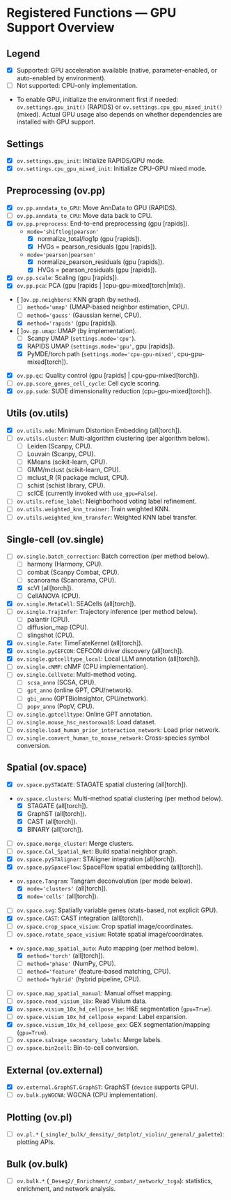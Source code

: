 # Registered Functions — GPU Support Overview

## Legend
- [x] Supported: GPU acceleration available (native, parameter-enabled, or auto-enabled by environment).
- [ ] Not supported: CPU-only implementation.
- To enable GPU, initialize the environment first if needed: `ov.settings.gpu_init()` (RAPIDS) or `ov.settings.cpu_gpu_mixed_init()` (mixed). Actual GPU usage also depends on whether dependencies are installed with GPU support.

## Settings
- [x] `ov.settings.gpu_init`: Initialize RAPIDS/GPU mode.
- [x] `ov.settings.cpu_gpu_mixed_init`: Initialize CPU–GPU mixed mode.

## Preprocessing (ov.pp)
- [x] `ov.pp.anndata_to_GPU`: Move AnnData to GPU (RAPIDS).
- [ ] `ov.pp.anndata_to_CPU`: Move data back to CPU.
- [x] `ov.pp.preprocess`: End-to-end preprocessing (gpu [<span class="tag tag-rapids">rapids</span>]).
  * `mode='shiftlog|pearson'`
    + [x] normalize_total/log1p (gpu [<span class="tag tag-rapids">rapids</span>]).
    + [x] HVGs = pearson_residuals (gpu [<span class="tag tag-rapids">rapids</span>]).
  * `mode='pearson|pearson'`
    + [x] normalize_pearson_residuals (gpu [<span class="tag tag-rapids">rapids</span>]).
    + [x] HVGs = pearson_residuals (gpu [<span class="tag tag-rapids">rapids</span>]).
- [x] `ov.pp.scale`: Scaling (gpu [<span class="tag tag-rapids">rapids</span>]).
- [x] `ov.pp.pca`: PCA (gpu [<span class="tag tag-rapids">rapids</span> | <span class="tag tag-mixed">]cpu-gpu-mixed</span>[<span class="tag tag-torch">torch</span>|<span class="tag tag-mlx">mlx</span>]).
- [ ]`ov.pp.neighbors`: KNN graph (by `method`).
  * [ ] `method='umap'` (UMAP-based neighbor estimation, CPU).
  * [ ] `method='gauss'` (Gaussian kernel, CPU).
  * [x] `method='rapids'` (gpu [<span class="tag tag-rapids">rapids</span>]).
- [ ]`ov.pp.umap`: UMAP (by implementation).
  * [ ] Scanpy UMAP (`settings.mode='cpu'`).
  * [x] RAPIDS UMAP (`settings.mode='gpu'`, gpu [<span class="tag tag-rapids">rapids</span>]).
  * [x] PyMDE/torch path (`settings.mode='cpu-gpu-mixed'`, <span class="tag tag-mixed">cpu-gpu-mixed</span>[<span class="tag tag-torch">torch</span>]).
- [x] `ov.pp.qc`: Quality control (gpu [<span class="tag tag-rapids">rapids</span>] | <span class="tag tag-mixed">cpu-gpu-mixed</span>[<span class="tag tag-torch">torch</span>]).
- [ ] `ov.pp.score_genes_cell_cycle`: Cell cycle scoring.
- [x] `ov.pp.sude`: SUDE dimensionality reduction (<span class="tag tag-mixed">cpu-gpu-mixed</span>[<span class="tag tag-torch">torch</span>]).

## Utils (ov.utils)
- [x] `ov.utils.mde`: Minimum Distortion Embedding (<span class="tag tag-all">all</span>[<span class="tag tag-torch">torch</span>]).
- [ ] `ov.utils.cluster`: Multi-algorithm clustering (per algorithm below).
  * [ ] Leiden (Scanpy, CPU).
  * [ ] Louvain (Scanpy, CPU).
  * [ ] KMeans (scikit-learn, CPU).
  * [ ] GMM/mclust (scikit-learn, CPU).
  * [ ] mclust_R (R package mclust, CPU).
  * [ ] schist (schist library, CPU).
  * [ ] scICE (currently invoked with `use_gpu=False`).
- [ ] `ov.utils.refine_label`: Neighborhood voting label refinement.
- [ ] `ov.utils.weighted_knn_trainer`: Train weighted KNN.
- [ ] `ov.utils.weighted_knn_transfer`: Weighted KNN label transfer.

## Single-cell (ov.single)
- [ ] `ov.single.batch_correction`: Batch correction (per method below).
  * [ ] harmony (Harmony, CPU).
  * [ ] combat (Scanpy Combat, CPU).
  * [ ] scanorama (Scanorama, CPU).
  * [x] scVI (<span class="tag tag-all">all</span>[<span class="tag tag-torch">torch</span>]).
  * [ ] CellANOVA (CPU).
- [x] `ov.single.MetaCell`: SEACells (<span class="tag tag-all">all</span>[<span class="tag tag-torch">torch</span>]).
- [ ] `ov.single.TrajInfer`: Trajectory inference (per method below).
  * [ ] palantir (CPU).
  * [ ] diffusion_map (CPU).
  * [ ] slingshot (CPU).
- [x] `ov.single.Fate`: TimeFateKernel (<span class="tag tag-all">all</span>[<span class="tag tag-torch">torch</span>]).
- [x] `ov.single.pyCEFCON`: CEFCON driver discovery (<span class="tag tag-all">all</span>[<span class="tag tag-torch">torch</span>]).
- [x] `ov.single.gptcelltype_local`: Local LLM annotation (<span class="tag tag-all">all</span>[<span class="tag tag-torch">torch</span>]).
- [ ] `ov.single.cNMF`: cNMF (CPU implementation).
- [ ] `ov.single.CellVote`: Multi-method voting.
  * [ ] `scsa_anno` (SCSA, CPU).
  * [ ] `gpt_anno` (online GPT, CPU/network).
  * [ ] `gbi_anno` (GPTBioInsightor, CPU/network).
  * [ ] `popv_anno` (PopV, CPU).
- [ ] `ov.single.gptcelltype`: Online GPT annotation.
- [ ] `ov.single.mouse_hsc_nestorowa16`: Load dataset.
- [ ] `ov.single.load_human_prior_interaction_network`: Load prior network.
- [ ] `ov.single.convert_human_to_mouse_network`: Cross-species symbol conversion.

## Spatial (ov.space)
- [x] `ov.space.pySTAGATE`: STAGATE spatial clustering (<span class="tag tag-all">all</span>[<span class="tag tag-torch">torch</span>]).
- `ov.space.clusters`: Multi-method spatial clustering (per method below).
  * [x] STAGATE (<span class="tag tag-all">all</span>[<span class="tag tag-torch">torch</span>]).
  * [x] GraphST (<span class="tag tag-all">all</span>[<span class="tag tag-torch">torch</span>]).
  * [x] CAST (<span class="tag tag-all">all</span>[<span class="tag tag-torch">torch</span>]).
  * [x] BINARY (<span class="tag tag-all">all</span>[<span class="tag tag-torch">torch</span>]).
- [ ] `ov.space.merge_cluster`: Merge clusters.
- [ ] `ov.space.Cal_Spatial_Net`: Build spatial neighbor graph.
- [x] `ov.space.pySTAligner`: STAligner integration (<span class="tag tag-all">all</span>[<span class="tag tag-torch">torch</span>]).
- [x] `ov.space.pySpaceFlow`: SpaceFlow spatial embedding (<span class="tag tag-all">all</span>[<span class="tag tag-torch">torch</span>]).
- `ov.space.Tangram`: Tangram deconvolution (per mode below).
  * [x] `mode='clusters'` (<span class="tag tag-all">all</span>[<span class="tag tag-torch">torch</span>]).
  * [x] `mode='cells'` (<span class="tag tag-all">all</span>[<span class="tag tag-torch">torch</span>]).
- [ ] `ov.space.svg`: Spatially variable genes (stats-based, not explicit GPU).
- [x] `ov.space.CAST`: CAST integration (<span class="tag tag-all">all</span>[<span class="tag tag-torch">torch</span>]).
- [ ] `ov.space.crop_space_visium`: Crop spatial image/coordinates.
- [ ] `ov.space.rotate_space_visium`: Rotate spatial image/coordinates.
- `ov.space.map_spatial_auto`: Auto mapping (per method below).
  * [x] `method='torch'` (<span class="tag tag-all">all</span>[<span class="tag tag-torch">torch</span>]).
  * [ ] `method='phase'` (NumPy, CPU).
  * [ ] `method='feature'` (feature-based matching, CPU).
  * [ ] `method='hybrid'` (hybrid pipeline, CPU).
- [ ] `ov.space.map_spatial_manual`: Manual offset mapping.
- [ ] `ov.space.read_visium_10x`: Read Visium data.
- [x] `ov.space.visium_10x_hd_cellpose_he`: H&E segmentation (`gpu=True`).
- [ ] `ov.space.visium_10x_hd_cellpose_expand`: Label expansion.
- [x] `ov.space.visium_10x_hd_cellpose_gex`: GEX segmentation/mapping (`gpu=True`).
- [ ] `ov.space.salvage_secondary_labels`: Merge labels.
- [ ] `ov.space.bin2cell`: Bin-to-cell conversion.

## External (ov.external)
- [x] `ov.external.GraphST.GraphST`: GraphST (`device` supports GPU).
- [ ] `ov.bulk.pyWGCNA`: WGCNA (CPU implementation).

## Plotting (ov.pl)
- [ ] `ov.pl.*` (`_single/_bulk/_density/_dotplot/_violin/_general/_palette`): plotting APIs.

## Bulk (ov.bulk)
- [ ] `ov.bulk.*` (`_Deseq2/_Enrichment/_combat/_network/_tcga`): statistics, enrichment, and network analysis.
